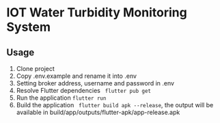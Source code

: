 # IOT Water Turbidity Monitoring System

## Usage
1. Clone project
2. Copy .env.example and rename it into .env
3. Setting broker address, username and password in .env
4. Resolve Flutter dependencies ``` flutter pub get``` 
5. Run the application ``` flutter run ```
6. Build the application ``` flutter build apk --release```, the output will be available in build/app/outputs/flutter-apk/app-release.apk